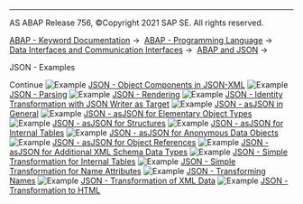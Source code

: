   

* * *

AS ABAP Release 756, ©Copyright 2021 SAP SE. All rights reserved.

[ABAP - Keyword Documentation](javascript:call_link\('abenabap.htm'\)) →  [ABAP - Programming Language](javascript:call_link\('abenabap_reference.htm'\)) →  [Data Interfaces and Communication Interfaces](javascript:call_link\('abenabap_data_communication.htm'\)) →  [ABAP and JSON](javascript:call_link\('abenabap_json.htm'\)) → 

JSON - Examples

Continue
![Example](exa.gif "Example") [JSON - Object Components in JSON-XML](javascript:call_link\('abenabap_json_xml_abexa.htm'\))
![Example](exa.gif "Example") [JSON - Parsing](javascript:call_link\('abenabap_json_oo_reader_abexa.htm'\))
![Example](exa.gif "Example") [JSON - Rendering](javascript:call_link\('abenabap_json_token_writer_abexa.htm'\))
![Example](exa.gif "Example") [JSON - Identity Transformation with JSON Writer as Target](javascript:call_link\('abenjson_trafo_id_abexa.htm'\))
![Example](exa.gif "Example") [JSON - asJSON in General](javascript:call_link\('abenabap_hello_json_abexa.htm'\))
![Example](exa.gif "Example") [JSON - asJSON for Elementary Object Types](javascript:call_link\('abenabap_json_asjson_elem_abexa.htm'\))
![Example](exa.gif "Example") [JSON - asJSON for Structures](javascript:call_link\('abenabap_json_asjson_struc_abexa.htm'\))
![Example](exa.gif "Example") [JSON - asJSON for Internal Tables](javascript:call_link\('abenabap_json_asjson_table_abexa.htm'\))
![Example](exa.gif "Example") [JSON - asJSON for Anonymous Data Objects](javascript:call_link\('abenabap_json_asjson_dref_abexa.htm'\))
![Example](exa.gif "Example") [JSON - asJSON for Object References](javascript:call_link\('abenabap_json_asjson_oref_abexa.htm'\))
![Example](exa.gif "Example") [JSON - asJSON for Additional XML Schema Data Types](javascript:call_link\('abenabap_json_asjson_xsd_abexa.htm'\))
![Example](exa.gif "Example") [JSON - Simple Transformation for Internal Tables](javascript:call_link\('abenabap_st_json_table_abexa.htm'\))
![Example](exa.gif "Example") [JSON - Simple Transformation for Name Attributes](javascript:call_link\('abenabap_st_json_table_attr_abexa.htm'\))
![Example](exa.gif "Example") [JSON - Transforming Names](javascript:call_link\('abenabap_json_names_to_upper_abexa.htm'\))
![Example](exa.gif "Example") [JSON - Transformation of XML Data](javascript:call_link\('abenabap_xml_to_json_abexa.htm'\))
![Example](exa.gif "Example") [JSON - Transformation to HTML](javascript:call_link\('abenabap_json_to_html_abexa.htm'\))